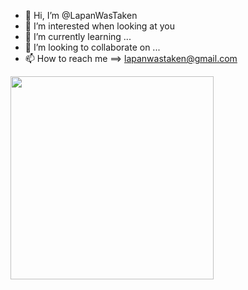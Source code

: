 - 👋 Hi, I’m @LapanWasTaken
- 👀 I’m interested when looking at you 
- 🌱 I’m currently learning ...
- 💞️ I’m looking to collaborate on ...
- 📫 How to reach me ==> lapanwastaken@gmail.com 
<html>
  <head>
<img src="https://i.pinimg.com/564x/1b/3b/5f/1b3b5fea56efce7caca06cd51285b39a.jpg" width="325px" height="325px"</img>
  </head>
    </html>
<!---
LapanWasTaken/LapanWasTaken is a ✨ special ✨ repository because its `README.md` (this file) appears on your GitHub profile.
You can click the Preview link to take a look at your changes.
--->
